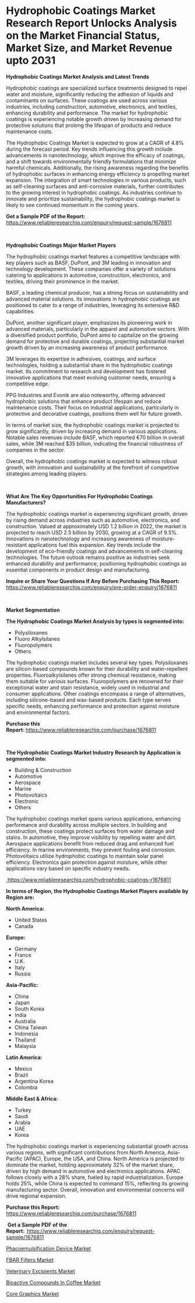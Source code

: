 <p><h1>Hydrophobic Coatings Market Research Report Unlocks Analysis on the Market Financial Status, Market Size, and Market Revenue upto 2031</h1></p><p><strong>Hydrophobic Coatings Market Analysis and Latest Trends</strong></p>
<p><p>Hydrophobic coatings are specialized surface treatments designed to repel water and moisture, significantly reducing the adhesion of liquids and contaminants on surfaces. These coatings are used across various industries, including construction, automotive, electronics, and textiles, enhancing durability and performance. The market for hydrophobic coatings is experiencing notable growth driven by increasing demand for protective solutions that prolong the lifespan of products and reduce maintenance costs. </p><p>The Hydrophobic Coatings Market is expected to grow at a CAGR of 4.8% during the forecast period. Key trends influencing this growth include advancements in nanotechnology, which improve the efficacy of coatings, and a shift towards environmentally friendly formulations that minimize harmful chemicals. Additionally, the rising awareness regarding the benefits of hydrophobic surfaces in enhancing energy efficiency is propelling market expansion. The integration of smart technologies in various products, such as self-cleaning surfaces and anti-corrosive materials, further contributes to the growing interest in hydrophobic coatings. As industries continue to innovate and prioritize sustainability, the hydrophobic coatings market is likely to see continued momentum in the coming years.</p></p>
<p><strong>Get a Sample PDF of the Report:&nbsp;</strong> <a href="https://www.reliableresearchiq.com/enquiry/request-sample/1676811?utm_campaign=1132&utm_medium=2&utm_source=Github&utm_content=ia&utm_term=30092024&utm_id=hydrophobic-coatings">https://www.reliableresearchiq.com/enquiry/request-sample/1676811</a></p>
<p>&nbsp;</p>
<p><strong>Hydrophobic Coatings Major Market Players</strong></p>
<p><p>The hydrophobic coatings market features a competitive landscape with key players such as BASF, DuPont, and 3M leading in innovation and technology development. These companies offer a variety of solutions catering to applications in automotive, construction, electronics, and textiles, driving their prominence in the market.</p><p>BASF, a leading chemical producer, has a strong focus on sustainability and advanced material solutions. Its innovations in hydrophobic coatings are positioned to cater to a range of industries, leveraging its extensive R&D capabilities.</p><p>DuPont, another significant player, emphasizes its pioneering work in advanced materials, particularly in the apparel and automotive sectors. With a diversified product portfolio, DuPont aims to capitalize on the growing demand for protective and durable coatings, projecting substantial market growth driven by an increasing awareness of product performance.</p><p>3M leverages its expertise in adhesives, coatings, and surface technologies, holding a substantial share in the hydrophobic coatings market. Its commitment to research and development has fostered innovative applications that meet evolving customer needs, ensuring a competitive edge.</p><p>PPG Industries and Evonik are also noteworthy, offering advanced hydrophobic solutions that enhance product lifespan and reduce maintenance costs. Their focus on industrial applications, particularly in protective and decorative coatings, positions them well for future growth.</p><p>In terms of market size, the hydrophobic coatings market is projected to grow significantly, driven by increasing demand in various applications. Notable sales revenues include BASF, which reported €70 billion in overall sales, while 3M reached $35 billion, indicating the financial robustness of companies in the sector.</p><p>Overall, the hydrophobic coatings market is expected to witness robust growth, with innovation and sustainability at the forefront of competitive strategies among leading players.</p></p>
<p>&nbsp;</p>
<p><strong>What Are The Key Opportunities For Hydrophobic Coatings Manufacturers?</strong></p>
<p><p>The hydrophobic coatings market is experiencing significant growth, driven by rising demand across industries such as automotive, electronics, and construction. Valued at approximately USD 1.2 billion in 2022, the market is projected to reach USD 2.5 billion by 2030, growing at a CAGR of 9.5%. Innovations in nanotechnology and increasing awareness of moisture-resistant applications fuel this expansion. Key trends include the development of eco-friendly coatings and advancements in self-cleaning technologies. The future outlook remains positive as industries seek enhanced durability and performance, positioning hydrophobic coatings as essential components in product design and manufacturing.</p></p>
<p><strong>Inquire or Share Your Questions If Any Before Purchasing This Report:</strong> <a href="https://www.reliableresearchiq.com/enquiry/pre-order-enquiry/1676811?utm_campaign=1132&utm_medium=2&utm_source=Github&utm_content=ia&utm_term=30092024&utm_id=hydrophobic-coatings">https://www.reliableresearchiq.com/enquiry/pre-order-enquiry/1676811</a></p>
<p>&nbsp;</p>
<p><strong>Market Segmentation</strong></p>
<p><strong>The Hydrophobic Coatings Market Analysis by types is segmented into:</strong></p>
<p><ul><li>Polysiloxanes</li><li>Fluoro Alkylsilanes</li><li>Fluoropolymers</li><li>Others</li></ul></p>
<p><p>The hydrophobic coatings market includes several key types. Polysiloxanes are silicon-based compounds known for their durability and water-repellent properties. Fluoroalkylsilanes offer strong chemical resistance, making them suitable for various surfaces. Fluoropolymers are renowned for their exceptional water and stain resistance, widely used in industrial and consumer applications. Other coatings encompass a range of alternatives, including silicone-based and wax-based products. Each type serves specific needs, enhancing performance and protection against moisture and environmental factors.</p></p>
<p><strong>Purchase this Report:&nbsp;</strong><a href="https://www.reliableresearchiq.com/purchase/1676811?utm_campaign=1132&utm_medium=2&utm_source=Github&utm_content=ia&utm_term=30092024&utm_id=hydrophobic-coatings">https://www.reliableresearchiq.com/purchase/1676811</a></p>
<p>&nbsp;</p>
<p><strong>The Hydrophobic Coatings Market Industry Research by Application is segmented into:</strong></p>
<p><ul><li>Building & Construction</li><li>Automotive</li><li>Aerospace</li><li>Marine</li><li>Photovoltaics</li><li>Electronic</li><li>Others</li></ul></p>
<p><p>The hydrophobic coatings market spans various applications, enhancing performance and durability across multiple sectors. In building and construction, these coatings protect surfaces from water damage and stains. In automotive, they improve visibility by repelling water and dirt. Aerospace applications benefit from reduced drag and enhanced fuel efficiency. In marine environments, they prevent fouling and corrosion. Photovoltaics utilize hydrophobic coatings to maintain solar panel efficiency. Electronics gain protection against moisture, while other applications vary based on specific industry needs.</p></p>
<p><a href="https://www.reliableresearchiq.com/hydrophobic-coatings-r1676811?utm_campaign=1132&utm_medium=2&utm_source=Github&utm_content=ia&utm_term=30092024&utm_id=hydrophobic-coatings">&nbsp;https://www.reliableresearchiq.com/hydrophobic-coatings-r1676811</a></p>
<p><strong>In terms of Region, the Hydrophobic Coatings Market Players available by Region are:</strong></p>
<p>
    <p> <strong> North America: </strong>
        <ul>
            <li>United States</li>
            <li>Canada</li>
        </ul>
        </p> 
    <p> <strong> Europe: </strong>
        <ul>
            <li>Germany</li>
            <li>France</li>
            <li>U.K.</li>
            <li>Italy</li>
            <li>Russia</li>
        </ul>
        </p> 
    <p> <strong> Asia-Pacific: </strong>
        <ul>
            <li>China</li>
            <li>Japan</li>
            <li>South Korea</li>
            <li>India</li>
            <li>Australia</li>
            <li>China Taiwan</li>
            <li>Indonesia</li>
            <li>Thailand</li>
            <li>Malaysia</li>
        </ul>
        </p> 
    <p> <strong> Latin America: </strong>
        <ul>
            <li>Mexico</li>
            <li>Brazil</li>
            <li>Argentina Korea</li>
            <li>Colombia</li>
        </ul>
        </p> 
    <p> <strong> Middle East & Africa: </strong>
        <ul>
            <li>Turkey</li>
            <li>Saudi</li>
            <li>Arabia</li>
            <li>UAE</li>
            <li>Korea</li>
        </ul>
    </p>
    </p>
<p><p>The hydrophobic coatings market is experiencing substantial growth across various regions, with significant contributions from North America, Asia-Pacific (APAC), Europe, the USA, and China. North America is projected to dominate the market, holding approximately 32% of the market share, driven by high demand in automotive and electronics applications. APAC follows closely with a 28% share, fueled by rapid industrialization. Europe holds 25%, while China is expected to command 15%, reflecting its growing manufacturing sector. Overall, innovation and environmental concerns will drive regional expansion.</p></p>
<p><strong>Purchase this Report: </strong><a href="https://www.reliableresearchiq.com/purchase/1676811?utm_campaign=1132&utm_medium=2&utm_source=Github&utm_content=ia&utm_term=30092024&utm_id=hydrophobic-coatings">https://www.reliableresearchiq.com/purchase/1676811</a></p>
<p>&nbsp;<strong>Get a Sample PDF of the Report:&nbsp;&nbsp;</strong><a href="https://www.reliableresearchiq.com/enquiry/request-sample/1676811?utm_campaign=1132&utm_medium=2&utm_source=Github&utm_content=ia&utm_term=30092024&utm_id=hydrophobic-coatings">https://www.reliableresearchiq.com/enquiry/request-sample/1676811</a></p>
<p><strong></strong></p>
<p><p><a href="https://www.linkedin.com/pulse/global-phacoemulsification-device-market-status-2024-2031-forecast-jfpue?utm_campaign=1132&utm_medium=2&utm_source=Github&utm_content=ia&utm_term=30092024&utm_id=hydrophobic-coatings">Phacoemulsification Device Market</a></p><p><a href="https://issuu.com/reportprime-2/docs/fbar-filters-market-size-2030.pptx_472cef3c8056bd?utm_campaign=1132&utm_medium=2&utm_source=Github&utm_content=ia&utm_term=30092024&utm_id=hydrophobic-coatings">FBAR Filters Market</a></p><p><a href="https://github.com/cliffxbwergin/Market-Research-Report-List-1/blob/main/veterinary-excipients-market.md?utm_campaign=1132&utm_medium=2&utm_source=Github&utm_content=ia&utm_term=30092024&utm_id=hydrophobic-coatings">Veterinary Excipients Market</a></p><p><a href="https://github.com/miisleuze/Market-Research-Report-List-1/blob/main/bioactive-compounds-in-coffee-market.md?utm_campaign=1132&utm_medium=2&utm_source=Github&utm_content=ia&utm_term=30092024&utm_id=hydrophobic-coatings">Bioactive Compounds In Coffee Market</a></p><p><a href="https://issuu.com/reportprime-2/docs/core-graphics-market-size-2030.pptx_2a68b1560cc5f1?utm_campaign=1132&utm_medium=2&utm_source=Github&utm_content=ia&utm_term=30092024&utm_id=hydrophobic-coatings">Core Graphics Market</a></p></p>